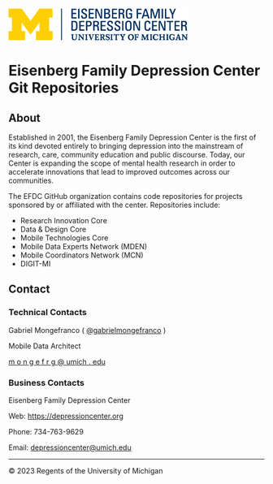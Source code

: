 ![EFDC Logo](https://raw.githubusercontent.com/DepressionCenter/.github/main/EFDCLogo_375w.png "EFDC")


# **Eisenberg Family Depression Center Git Repositories**


## About
Established in 2001, the Eisenberg Family Depression Center is the first of its kind devoted entirely to bringing depression into the mainstream of research, care, community education and public discourse. Today, our Center is expanding the scope of mental health research in order to accelerate innovations that lead to improved outcomes across our communities.

The EFDC GitHub organization contains code repositories for projects sponsored by or affiliated with the center. Repositories include:
+ Research Innovation Core
+ Data & Design Core
+ Mobile Technologies Core
+ Mobile Data Experts Network (MDEN)
+ Mobile Coordinators Network (MCN)
+ DIGIT-MI


## Contact
### Technical Contacts
Gabriel Mongefranco ( [@gabrielmongefranco](https://github.com/gabrielmongefranco) )

Mobile Data Architect

[m o n g e f r g @ umich . edu](https://sites.google.com/umich.edu/gabrielmongefranco/gabriel-mongefranco-umich)


### Business Contacts
Eisenberg Family Depression Center

Web: https://depressioncenter.org

Phone: 734-763-9629

Email: depressioncenter@umich.edu


----
© 2023 Regents of the University of Michigan


